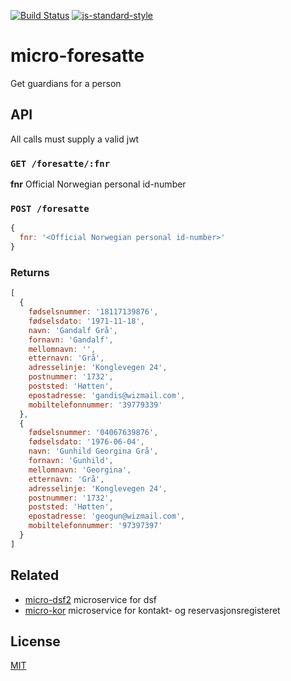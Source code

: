 [![Build Status](https://travis-ci.com/telemark/micro-foresatte.svg?branch=master)](https://travis-ci.com/telemark/micro-foresatte)
[![js-standard-style](https://img.shields.io/badge/code%20style-standard-brightgreen.svg?style=flat)](https://github.com/feross/standard)

# micro-foresatte

Get guardians for a person

## API

All calls must supply a valid jwt

### ```GET /foresatte/:fnr```

**fnr** Official Norwegian personal id-number

### ```POST /foresatte```

```JavaScript
{
  fnr: '<Official Norwegian personal id-number>'
}
```

### Returns

```JavaScript
[
  {
    fødselsnummer: '18117139876',
    fødselsdato: '1971-11-18',
    navn: 'Gandalf Grå',
    fornavn: 'Gandalf',
    mellomnavn: '',
    etternavn: 'Grå',
    adresselinje: 'Konglevegen 24',
    postnummer: '1732',
    poststed: 'Høtten',
    epostadresse: 'gandis@wizmail.com',
    mobiltelefonnummer: '39779339'
  },
  {
    fødselsnummer: '04067639876',
    fødselsdato: '1976-06-04',
    navn: 'Gunhild Georgina Grå',
    fornavn: 'Gunhild',
    mellomnavn: 'Georgina',
    etternavn: 'Grå',
    adresselinje: 'Konglevegen 24',
    postnummer: '1732',
    poststed: 'Høtten',
    epostadresse: 'geogun@wizmail.com',
    mobiltelefonnummer: '97397397'
  }
]
```

## Related

- [micro-dsf2](https://github.com/telemark/micro-dsf2) microservice for dsf
- [micro-kor](https://github.com/telemark/micro-kor) microservice for kontakt- og reservasjonsregisteret

## License

[MIT](LICENSE)
